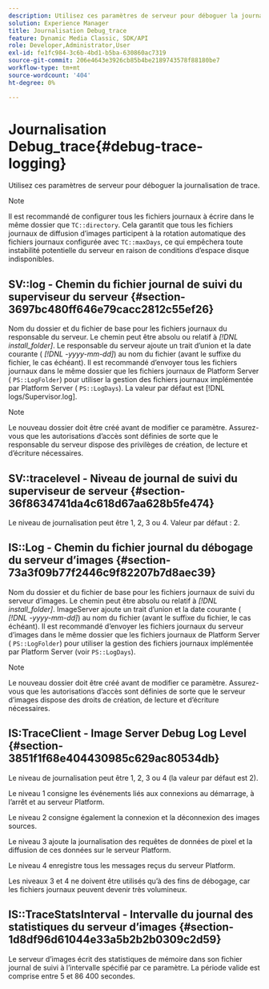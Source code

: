 ```yaml
---
description: Utilisez ces paramètres de serveur pour déboguer la journalisation de trace.
solution: Experience Manager
title: Journalisation Debug_trace
feature: Dynamic Media Classic, SDK/API
role: Developer,Administrator,User
exl-id: fe1fc984-3c6b-4bd1-b5ba-630860ac7319
source-git-commit: 206e4643e3926cb85b4be2189743578f88180be7
workflow-type: tm+mt
source-wordcount: '404'
ht-degree: 0%

---
```


# Journalisation Debug_trace{#debug-trace-logging}

Utilisez ces paramètres de serveur pour déboguer la journalisation de trace.

>[!NOTE]
>
>Il est recommandé de configurer tous les fichiers journaux à écrire dans le même dossier que `TC::directory`. Cela garantit que tous les fichiers journaux de diffusion d’images participent à la rotation automatique des fichiers journaux configurée avec `TC::maxDays`, ce qui empêchera toute instabilité potentielle du serveur en raison de conditions d’espace disque indisponibles.

## SV::log - Chemin du fichier journal de suivi du superviseur du serveur {#section-3697bc480ff646e79cacc2812c55ef26}

Nom du dossier et du fichier de base pour les fichiers journaux du responsable du serveur. Le chemin peut être absolu ou relatif à *[!DNL install_folder]*. Le responsable du serveur ajoute un trait d’union et la date courante ( *[!DNL -yyyy-mm-dd]*) au nom du fichier (avant le suffixe du fichier, le cas échéant). Il est recommandé d’envoyer tous les fichiers journaux dans le même dossier que les fichiers journaux de Platform Server ( `PS::LogFolder`) pour utiliser la gestion des fichiers journaux implémentée par Platform Server ( `PS::LogDays`). La valeur par défaut est [!DNL logs/Supervisor.log].

>[!NOTE]
>
>Le nouveau dossier doit être créé avant de modifier ce paramètre. Assurez-vous que les autorisations d’accès sont définies de sorte que le responsable du serveur dispose des privilèges de création, de lecture et d’écriture nécessaires.

## SV::tracelevel - Niveau de journal de suivi du superviseur de serveur {#section-36f8634741da4c618d67aa628b5fe474}

Le niveau de journalisation peut être 1, 2, 3 ou 4. Valeur par défaut : 2.

## IS::Log - Chemin du fichier journal du débogage du serveur d’images {#section-73a3f09b77f2446c9f82207b7d8aec39}

Nom du dossier et du fichier de base pour les fichiers journaux de suivi du serveur d’images. Le chemin peut être absolu ou relatif à *[!DNL install_folder]*. ImageServer ajoute un trait d’union et la date courante ( *[!DNL -yyyy-mm-dd]*) au nom du fichier (avant le suffixe du fichier, le cas échéant). Il est recommandé d’envoyer les fichiers journaux du serveur d’images dans le même dossier que les fichiers journaux de Platform Server ( `PS::LogFolder`) pour utiliser la gestion des fichiers journaux implémentée par Platform Server (voir `PS::LogDays`).

>[!NOTE]
>
>Le nouveau dossier doit être créé avant de modifier ce paramètre. Assurez-vous que les autorisations d’accès sont définies de sorte que le serveur d’images dispose des droits de création, de lecture et d’écriture nécessaires.

## IS:TraceClient - Image Server Debug Log Level {#section-3851f1f68e404430985c629ac80534db}

Le niveau de journalisation peut être 1, 2, 3 ou 4 (la valeur par défaut est 2).

Le niveau 1 consigne les événements liés aux connexions au démarrage, à l’arrêt et au serveur Platform.

Le niveau 2 consigne également la connexion et la déconnexion des images sources.

Le niveau 3 ajoute la journalisation des requêtes de données de pixel et la diffusion de ces données sur le serveur Platform.

Le niveau 4 enregistre tous les messages reçus du serveur Platform.

Les niveaux 3 et 4 ne doivent être utilisés qu’à des fins de débogage, car les fichiers journaux peuvent devenir très volumineux.

## IS::TraceStatsInterval - Intervalle du journal des statistiques du serveur d’images {#section-1d8df96d61044e33a5b2b2b0309c2d59}

Le serveur d’images écrit des statistiques de mémoire dans son fichier journal de suivi à l’intervalle spécifié par ce paramètre. La période valide est comprise entre 5 et 86 400 secondes.
